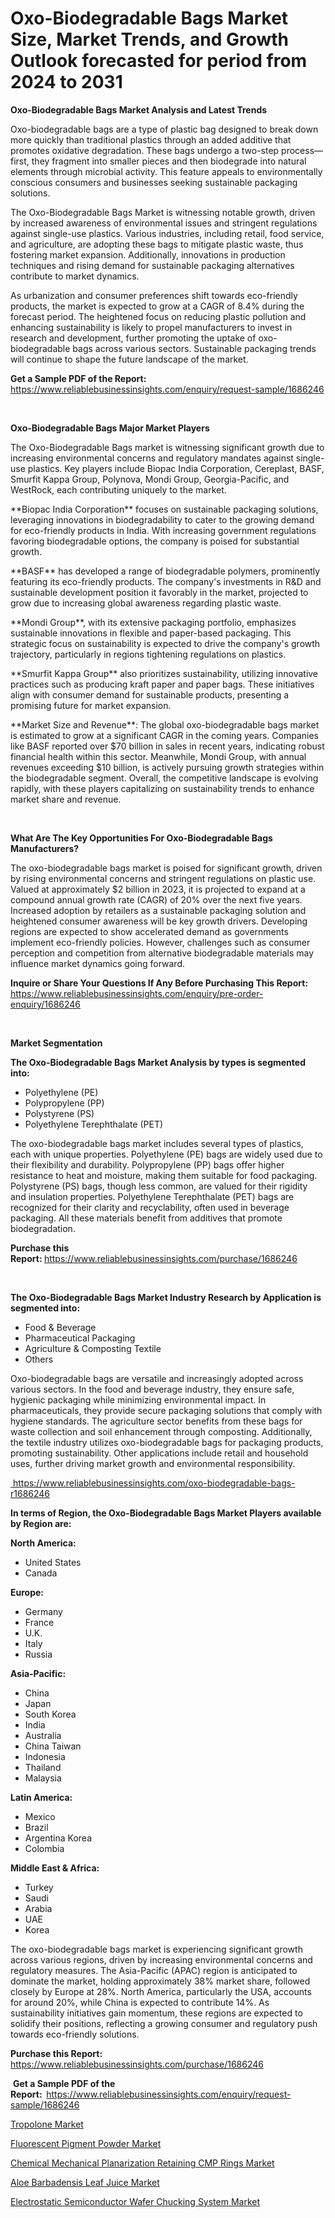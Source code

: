 <p><h1>Oxo-Biodegradable Bags Market Size, Market Trends, and Growth Outlook forecasted for period from 2024 to 2031</h1></p><p><strong>Oxo-Biodegradable Bags Market Analysis and Latest Trends</strong></p>
<p><p>Oxo-biodegradable bags are a type of plastic bag designed to break down more quickly than traditional plastics through an added additive that promotes oxidative degradation. These bags undergo a two-step process—first, they fragment into smaller pieces and then biodegrade into natural elements through microbial activity. This feature appeals to environmentally conscious consumers and businesses seeking sustainable packaging solutions.</p><p>The Oxo-Biodegradable Bags Market is witnessing notable growth, driven by increased awareness of environmental issues and stringent regulations against single-use plastics. Various industries, including retail, food service, and agriculture, are adopting these bags to mitigate plastic waste, thus fostering market expansion. Additionally, innovations in production techniques and rising demand for sustainable packaging alternatives contribute to market dynamics.</p><p>As urbanization and consumer preferences shift towards eco-friendly products, the market is expected to grow at a CAGR of 8.4% during the forecast period. The heightened focus on reducing plastic pollution and enhancing sustainability is likely to propel manufacturers to invest in research and development, further promoting the uptake of oxo-biodegradable bags across various sectors. Sustainable packaging trends will continue to shape the future landscape of the market.</p></p>
<p><strong>Get a Sample PDF of the Report:&nbsp;</strong> <a href="https://www.reliablebusinessinsights.com/enquiry/request-sample/1686246?utm_campaign=75&utm_medium=2&utm_source=Github&utm_content=ia&utm_term=06102024&utm_id=oxo-biodegradable-bags">https://www.reliablebusinessinsights.com/enquiry/request-sample/1686246</a></p>
<p>&nbsp;</p>
<p><strong>Oxo-Biodegradable Bags Major Market Players</strong></p>
<p><p>The Oxo-Biodegradable Bags market is witnessing significant growth due to increasing environmental concerns and regulatory mandates against single-use plastics. Key players include Biopac India Corporation, Cereplast, BASF, Smurfit Kappa Group, Polynova, Mondi Group, Georgia-Pacific, and WestRock, each contributing uniquely to the market.</p><p>**Biopac India Corporation** focuses on sustainable packaging solutions, leveraging innovations in biodegradability to cater to the growing demand for eco-friendly products in India. With increasing government regulations favoring biodegradable options, the company is poised for substantial growth.</p><p>**BASF** has developed a range of biodegradable polymers, prominently featuring its eco-friendly products. The company's investments in R&D and sustainable development position it favorably in the market, projected to grow due to increasing global awareness regarding plastic waste.</p><p>**Mondi Group**, with its extensive packaging portfolio, emphasizes sustainable innovations in flexible and paper-based packaging. This strategic focus on sustainability is expected to drive the company's growth trajectory, particularly in regions tightening regulations on plastics.</p><p>**Smurfit Kappa Group** also prioritizes sustainability, utilizing innovative practices such as producing kraft paper and paper bags. These initiatives align with consumer demand for sustainable products, presenting a promising future for market expansion.</p><p>**Market Size and Revenue**: The global oxo-biodegradable bags market is estimated to grow at a significant CAGR in the coming years. Companies like BASF reported over $70 billion in sales in recent years, indicating robust financial health within this sector. Meanwhile, Mondi Group, with annual revenues exceeding $10 billion, is actively pursuing growth strategies within the biodegradable segment. Overall, the competitive landscape is evolving rapidly, with these players capitalizing on sustainability trends to enhance market share and revenue.</p></p>
<p>&nbsp;</p>
<p><strong>What Are The Key Opportunities For Oxo-Biodegradable Bags Manufacturers?</strong></p>
<p><p>The oxo-biodegradable bags market is poised for significant growth, driven by rising environmental concerns and stringent regulations on plastic use. Valued at approximately $2 billion in 2023, it is projected to expand at a compound annual growth rate (CAGR) of 20% over the next five years. Increased adoption by retailers as a sustainable packaging solution and heightened consumer awareness will be key growth drivers. Developing regions are expected to show accelerated demand as governments implement eco-friendly policies. However, challenges such as consumer perception and competition from alternative biodegradable materials may influence market dynamics going forward.</p></p>
<p><strong>Inquire or Share Your Questions If Any Before Purchasing This Report:</strong> <a href="https://www.reliablebusinessinsights.com/enquiry/pre-order-enquiry/1686246?utm_campaign=75&utm_medium=2&utm_source=Github&utm_content=ia&utm_term=06102024&utm_id=oxo-biodegradable-bags">https://www.reliablebusinessinsights.com/enquiry/pre-order-enquiry/1686246</a></p>
<p>&nbsp;</p>
<p><strong>Market Segmentation</strong></p>
<p><strong>The Oxo-Biodegradable Bags Market Analysis by types is segmented into:</strong></p>
<p><ul><li>Polyethylene (PE)</li><li>Polypropylene (PP)</li><li>Polystyrene (PS)</li><li>Polyethylene Terephthalate (PET)</li></ul></p>
<p><p>The oxo-biodegradable bags market includes several types of plastics, each with unique properties. Polyethylene (PE) bags are widely used due to their flexibility and durability. Polypropylene (PP) bags offer higher resistance to heat and moisture, making them suitable for food packaging. Polystyrene (PS) bags, though less common, are valued for their rigidity and insulation properties. Polyethylene Terephthalate (PET) bags are recognized for their clarity and recyclability, often used in beverage packaging. All these materials benefit from additives that promote biodegradation.</p></p>
<p><strong>Purchase this Report:&nbsp;</strong><a href="https://www.reliablebusinessinsights.com/purchase/1686246?utm_campaign=75&utm_medium=2&utm_source=Github&utm_content=ia&utm_term=06102024&utm_id=oxo-biodegradable-bags">https://www.reliablebusinessinsights.com/purchase/1686246</a></p>
<p>&nbsp;</p>
<p><strong>The Oxo-Biodegradable Bags Market Industry Research by Application is segmented into:</strong></p>
<p><ul><li>Food & Beverage</li><li>Pharmaceutical Packaging</li><li>Agriculture & Composting Textile</li><li>Others</li></ul></p>
<p><p>Oxo-biodegradable bags are versatile and increasingly adopted across various sectors. In the food and beverage industry, they ensure safe, hygienic packaging while minimizing environmental impact. In pharmaceuticals, they provide secure packaging solutions that comply with hygiene standards. The agriculture sector benefits from these bags for waste collection and soil enhancement through composting. Additionally, the textile industry utilizes oxo-biodegradable bags for packaging products, promoting sustainability. Other applications include retail and household uses, further driving market growth and environmental responsibility.</p></p>
<p><a href="https://www.reliablebusinessinsights.com/oxo-biodegradable-bags-r1686246?utm_campaign=75&utm_medium=2&utm_source=Github&utm_content=ia&utm_term=06102024&utm_id=oxo-biodegradable-bags">&nbsp;https://www.reliablebusinessinsights.com/oxo-biodegradable-bags-r1686246</a></p>
<p><strong>In terms of Region, the Oxo-Biodegradable Bags Market Players available by Region are:</strong></p>
<p>
    <p> <strong> North America: </strong>
        <ul>
            <li>United States</li>
            <li>Canada</li>
        </ul>
        </p> 
    <p> <strong> Europe: </strong>
        <ul>
            <li>Germany</li>
            <li>France</li>
            <li>U.K.</li>
            <li>Italy</li>
            <li>Russia</li>
        </ul>
        </p> 
    <p> <strong> Asia-Pacific: </strong>
        <ul>
            <li>China</li>
            <li>Japan</li>
            <li>South Korea</li>
            <li>India</li>
            <li>Australia</li>
            <li>China Taiwan</li>
            <li>Indonesia</li>
            <li>Thailand</li>
            <li>Malaysia</li>
        </ul>
        </p> 
    <p> <strong> Latin America: </strong>
        <ul>
            <li>Mexico</li>
            <li>Brazil</li>
            <li>Argentina Korea</li>
            <li>Colombia</li>
        </ul>
        </p> 
    <p> <strong> Middle East & Africa: </strong>
        <ul>
            <li>Turkey</li>
            <li>Saudi</li>
            <li>Arabia</li>
            <li>UAE</li>
            <li>Korea</li>
        </ul>
    </p>
    </p>
<p><p>The oxo-biodegradable bags market is experiencing significant growth across various regions, driven by increasing environmental concerns and regulatory measures. The Asia-Pacific (APAC) region is anticipated to dominate the market, holding approximately 38% market share, followed closely by Europe at 28%. North America, particularly the USA, accounts for around 20%, while China is expected to contribute 14%. As sustainability initiatives gain momentum, these regions are expected to solidify their positions, reflecting a growing consumer and regulatory push towards eco-friendly solutions.</p></p>
<p><strong>Purchase this Report: </strong><a href="https://www.reliablebusinessinsights.com/purchase/1686246?utm_campaign=75&utm_medium=2&utm_source=Github&utm_content=ia&utm_term=06102024&utm_id=oxo-biodegradable-bags">https://www.reliablebusinessinsights.com/purchase/1686246</a></p>
<p>&nbsp;<strong>Get a Sample PDF of the Report:&nbsp;&nbsp;</strong><a href="https://www.reliablebusinessinsights.com/enquiry/request-sample/1686246?utm_campaign=75&utm_medium=2&utm_source=Github&utm_content=ia&utm_term=06102024&utm_id=oxo-biodegradable-bags">https://www.reliablebusinessinsights.com/enquiry/request-sample/1686246</a></p>
<p><strong></strong></p>
<p><p><a href="https://www.linkedin.com/pulse/pioneering-growth-analyzing-global-tropolone-market-dynamics-1fhqe?utm_campaign=75&utm_medium=2&utm_source=Github&utm_content=ia&utm_term=06102024&utm_id=oxo-biodegradable-bags">Tropolone Market</a></p><p><a href="https://www.linkedin.com/pulse/fluorescent-pigment-powder-spectrum-usage-patterns-sector-mb9ve?utm_campaign=75&utm_medium=2&utm_source=Github&utm_content=ia&utm_term=06102024&utm_id=oxo-biodegradable-bags">Fluorescent Pigment Powder Market</a></p><p><a href="https://issuu.com/reportprime-2/docs/chemical-mechanical-planarization-r_803c1fd2490a64?utm_campaign=75&utm_medium=2&utm_source=Github&utm_content=ia&utm_term=06102024&utm_id=oxo-biodegradable-bags">Chemical Mechanical Planarization Retaining CMP Rings Market</a></p><p><a href="https://github.com/AlesiaDushku574/Market-Research-Report-List-1/blob/main/aloe-barbadensis-leaf-juice-market.md?utm_campaign=75&utm_medium=2&utm_source=Github&utm_content=ia&utm_term=06102024&utm_id=oxo-biodegradable-bags">Aloe Barbadensis Leaf Juice Market</a></p><p><a href="https://issuu.com/reportprime-2/docs/electrostatic-semiconductor-wafer-c_8710b9223e6325?utm_campaign=75&utm_medium=2&utm_source=Github&utm_content=ia&utm_term=06102024&utm_id=oxo-biodegradable-bags">Electrostatic Semiconductor Wafer Chucking System Market</a></p></p>